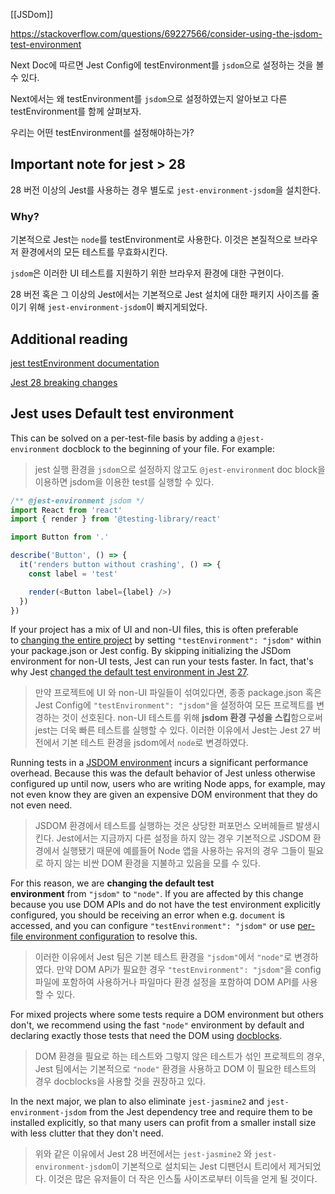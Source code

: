 [[JSDom]]

https://stackoverflow.com/questions/69227566/consider-using-the-jsdom-test-environment

Next Doc에 따르면 Jest Config에 testEnvironment를 `jsdom`으로 설정하는 것을 볼 수 있다.

Next에서는 왜 testEnvironment를 `jsdom`으로 설정하였는지 알아보고 다른 testEnvironment를 함께 살펴보자.

우리는 어떤 testEnvironment를 설정해야하는가?
## Important note for jest > 28
28 버전 이상의 Jest를 사용하는 경우 별도로 `jest-environment-jsdom`을 설치한다.

### Why?
기본적으로 Jest는 `node`를 testEnvironment로 사용한다. 
이것은 본질적으로 브라우저 환경에서의 모든 테스트를 무효화시킨다.

`jsdom`은 이러한 UI 테스트를 지원하기 위한 브라우저 환경에 대한 구현이다.

28 버전 혹은 그 이상의 Jest에서는 기본적으로 Jest 설치에 대한 패키지 사이즈를 줄이기 위해 `jest-environment-jsdom`이 빠지게되었다.

## Additional reading

[jest testEnvironment documentation](https://jestjs.io/docs/configuration#testenvironment-string)

[Jest 28 breaking changes](https://jestjs.io/blog/2022/04/25/jest-28#breaking-changes)

## Jest uses Default test environment

This can be solved on a per-test-file basis by adding a `@jest-environment` docblock to the beginning of your file. For example:

> jest 실행 환경을 `jsdom`으로 설정하지 않고도 `@jest-environmen`t doc block을 이용하면 jsdom을 이용한 test를 실행할 수 있다.

```javascript
/** @jest-environment jsdom */
import React from 'react'
import { render } from '@testing-library/react'

import Button from '.'

describe('Button', () => {
  it('renders button without crashing', () => {
    const label = 'test'

    render(<Button label={label} />)
  })
})
```

If your project has a mix of UI and non-UI files, this is often preferable to [changing the entire project](https://stackoverflow.com/a/69228464/25507) by setting `"testEnvironment": "jsdom"` within your package.json or Jest config. By skipping initializing the JSDom environment for non-UI tests, Jest can run your tests faster. In fact, that's why Jest [changed the default test environment in Jest 27](https://jestjs.io/blog/2021/05/25/jest-27#flipping-defaults).

> 만약 프로젝트에 UI 와 non-UI 파일들이 섞여있다면, 종종 package.json 혹은 Jest Config에 `"testEnvironment": "jsdom"`을 설정하여 모든 프로젝트를 변경하는 것이 선호된다. non-UI 테스트를 위해 **jsdom 환경 구성을 스킵**함으로써 jest는 더욱 빠른 테스트를 실행할 수 있다. 이러한 이유에서 Jest는 Jest 27 버전에서 기본 테스트 환경을 jsdom에서 `node`로 변경하였다.


Running tests in a [JSDOM environment](https://jestjs.io/docs/configuration#testenvironment-string) incurs a significant performance overhead. Because this was the default behavior of Jest unless otherwise configured up until now, users who are writing Node apps, for example, may not even know they are given an expensive DOM environment that they do not even need.  

> JSDOM 환경에서 테스트를 실행하는 것은 상당한 퍼포먼스 오버헤들르 발생시킨다. Jest에서는 지금까지 다른 설정을 하지 않는 경우 기본적으로 JSDOM 환경에서 실행됐기 때문에 예를들어 Node 앱을 사용하는 유저의 경우 그들이 필요로 하지 않는 비싼 DOM 환경을 지불하고 있음을 모를 수 있다.

For this reason, we are **changing the default test environment** from `"jsdom"` to `"node"`. If you are affected by this change because you use DOM APIs and do not have the test environment explicitly configured, you should be receiving an error when e.g. `document` is accessed, and you can configure `"testEnvironment": "jsdom"` or use [per-file environment configuration](https://jestjs.io/docs/configuration#testenvironment-string) to resolve this.  

> 이러한 이유에서 Jest 팀은 기본 테스트 환경을 `"jsdom"`에서 `"node"`로 변경하였다. 만약 DOM APi가 필요한 경우 `"testEnvironment": "jsdom"`을 config 파일에 포함하여 사용하거나 파일마다 환경 설정을 포함하여 DOM API를 사용할 수 있다.

For mixed projects where some tests require a DOM environment but others don't, we recommend using the fast `"node"` environment by default and declaring exactly those tests that need the DOM using [docblocks](https://jestjs.io/docs/configuration#testenvironment-string).  

> DOM 환경을 필요로 하는 테스트와 그렇지 않은 테스트가 섞인 프로젝트의 경우, Jest 팀에서는 기본적으로 `"node"` 환경을 사용하고 DOM 이 필요한 테스트의 경우 docblocks을 사용할 것을 권장하고 있다.

In the next major, we plan to also eliminate `jest-jasmine2` and `jest-environment-jsdom` from the Jest dependency tree and require them to be installed explicitly, so that many users can profit from a smaller install size with less clutter that they don't need.

> 위와 같은 이유에서 Jest 28 버전에서는 `jest-jasmine2` 와 `jest-environment-jsdom`이 기본적으로 설치되는 Jest 디팬던시 트리에서 제거되었다. 이것은 많은 유저들이 더 작은 인스톨 사이즈로부터 이득을 얻게 될 것이다. 